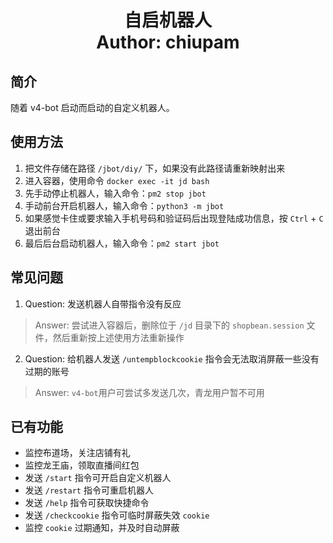 <h1 align="center">
  自启机器人
  <br>
  Author: chiupam
</h1>

## 简介
随着 v4-bot 启动而启动的自定义机器人。
## 使用方法
1. 把文件存储在路径 `/jbot/diy/` 下，如果没有此路径请重新映射出来
2. 进入容器，使用命令 `docker exec -it jd bash`
3. 先手动停止机器人，输入命令：`pm2 stop jbot`
4. 手动前台开启机器人，输入命令：`python3 -m jbot`
5. 如果感觉卡住或要求输入手机号码和验证码后出现登陆成功信息，按 `Ctrl` + `C` 退出前台
6. 最后后台启动机器人，输入命令：`pm2 start jbot`
## 常见问题
1. Question: 发送机器人自带指令没有反应
> Answer: 尝试进入容器后，删除位于 `/jd` 目录下的 `shopbean.session` 文件，然后重新按上述使用方法重新操作
2. Question: 给机器人发送 `/untempblockcookie` 指令会无法取消屏蔽一些没有过期的账号
> Answer: `v4-bot`用户可尝试多发送几次，青龙用户暂不可用
## 已有功能
- 监控布道场，关注店铺有礼
- 监控龙王庙，领取直播间红包
- 发送 `/start` 指令可开启自定义机器人
- 发送 `/restart` 指令可重启机器人
- 发送 `/help` 指令可获取快捷命令
- 发送 `/checkcookie` 指令可临时屏蔽失效 `cookie`
- 监控 `cookie` 过期通知，并及时自动屏蔽
